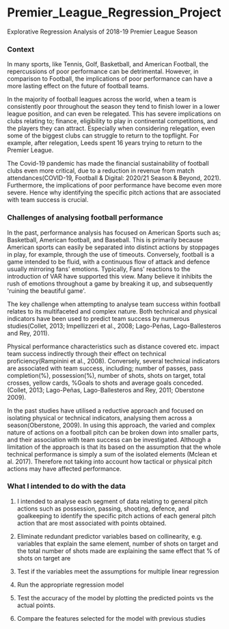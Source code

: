 # Premier_League_Regression_Project
Explorative Regression Analysis of 2018-19 Premier League Season

### Context
In many sports, like Tennis, Golf, Basketball, and American Football, the repercussions of poor performance can be detrimental. However, in comparison to Football, the implications of poor performance can have a more lasting effect on the future of football teams.

In the majority of football leagues across the world, when a team is consistently poor throughout the season they tend to finish lower in a lower league position, and can even be relegated. This has severe implications on clubs relating to; finance, eligibility to play in continental competitions, and the players they can attract. Especially when considering relegation, even some of the biggest clubs can struggle to return to the topflight. For example, after relegation, Leeds spent 16 years trying to return to the Premier League.

The Covid-19 pandemic has made the financial sustainability of football clubs even more critical, due to a reduction in revenue from match attendances(COVID-19, Football & Digital: 2020/21 Season & Beyond, 2021). Furthermore, the implications of poor performance have become even more severe. Hence why identifying the specific pitch actions that are associated with team success is crucial.

### Challenges of analysing football performance
In the past, performance analysis has focused on American Sports such as; Basketball, American football, and Baseball. This is primarily because American sports can easily be separated into distinct actions by stoppages in play, for example, through the use of timeouts. Conversely, football is a game intended to be fluid, with a continuous flow of attack and defence usually mirroring fans' emotions. Typically, Fans' reactions to the introduction of VAR have supported this view. Many believe it inhibits the rush of emotions throughout a game by breaking it up, and subsequently 'ruining the beautiful game'.

The key challenge when attempting to analyse team success within football relates to its multifaceted and complex nature. Both technical and physical indicators have been used to predict team success by numerous studies(Collet, 2013; Impellizzeri et al., 2008; Lago-Peñas, Lago-Ballesteros and Rey, 2011).

Physical performance characteristics such as distance covered etc. impact team success indirectly through their effect on technical proficiency(Rampinini et al., 2008). Conversely, several technical indicators are associated with team success, including; number of passes, pass completion(%), possession(%), number of shots, shots on target, total crosses, yellow cards, %Goals to shots and average goals conceded. (Collet, 2013; Lago-Peñas, Lago-Ballesteros and Rey, 2011; Oberstone 2009).

In the past studies have utilised a reductive approach and focused on isolating physical or technical indicators, analysing them across a season(Oberstone, 2009). In using this approach, the varied and complex nature of actions on a football pitch can be broken down into smaller parts, and their association with team success can be investigated. Although a limitation of the approach is that its based on the assumption that the whole technical performance is simply a sum of the isolated elements (Mclean et al. 2017). Therefore not taking into account how tactical or physical pitch actions may have affected performance.

### What I intended to do with the data 

1. I intended to analyse each segment of data relating to general pitch actions such as possession, passing, shooting, defence, and goalkeeping to identify the specific pitch actions of each general pitch action that are most associated with points obtained.

2. Eliminate redundant predictor variables based on collinearity, e.g. variables that explain the same element, number of shots on target and the total number of shots made are explaining the same effect that % of shots on target are 

3. Test if the variables meet the assumptions for multiple linear regression  

5. Run the appropriate regression model 

6. Test the accuracy of the model by plotting the predicted points vs the actual points. 

7. Compare the features selected for the model with previous studies
